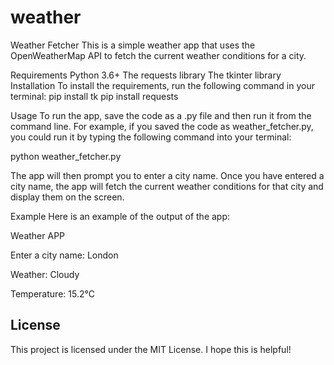 # weather
Weather Fetcher
This is a simple weather app that uses the OpenWeatherMap API to fetch the current weather conditions for a city.

Requirements
Python 3.6+
The requests library
The tkinter  library
Installation
To install the requirements, run the following command in your terminal:
pip install tk
pip install requests

Usage
To run the app, save the code as a .py file and then run it from the command line. For example, if you saved the code as weather_fetcher.py, you could run it by typing the following command into your terminal:

python weather_fetcher.py

The app will then prompt you to enter a city name. Once you have entered a city name, the app will fetch the current weather conditions for that city and display them on the screen.

Example
Here is an example of the output of the app:

Weather APP

Enter a city name: London

Weather: Cloudy

Temperature: 15.2°C


## License

This project is licensed under the MIT License.
I hope this is helpful!
